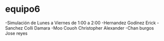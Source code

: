 # equipo6
-Simulación de Lunes a Viernes de 1:00 a 2:00 
-Hernandez Godínez Erick
-Sanchez Colli Damara
-Moo Couoh Christopher Alexander
-Chan burgos Jose reyes

